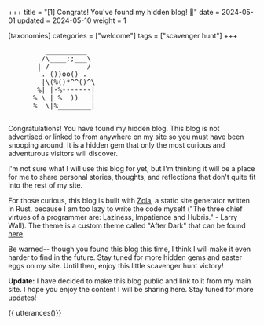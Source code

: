 +++
title = "[1] Congrats! You've found my hidden blog! 🎉"
date = 2024-05-01
updated = 2024-05-10
weight = 1

[taxonomies]
categories = ["welcome"]
tags = ["scavenger hunt"]
+++

<div>
      <body>
            <pre>
         __________
        /\____;;___\
       | /         /
       `. ())oo() .
        |\(%()*^^()^\
       %| |-%-------|
      % \ | %  ))   |
      %  \|%________|
                  </pre>
      </body>
</div>

Congratulations! You have found my hidden blog. This blog is not advertised or linked to from anywhere on my site so you must have been snooping around. It is a hidden gem that only the most curious and adventurous visitors will discover.

<!-- more -->

I'm not sure what I will use this blog for yet, but I'm thinking it will be a place for me to share personal stories, thoughts, and reflections that don't quite fit into the rest of my site.

For those curious, this blog is built with [Zola](https://www.getzola.org/), a static site generator written in Rust, because I am too lazy to write the code myself ("The three chief virtues of a programmer are: Laziness, Impatience and Hubris." - Larry Wall). The theme is a custom theme called "After Dark" that can be found [here](https://github.com/getzola/after-dark).

Be warned-- though you found this blog this time, I think I will make it even harder to find in the future. Stay tuned for more hidden gems and easter eggs on my site. Until then, enjoy this little scavenger hunt victory!

**Update:** I have decided to make this blog public and link to it from my main site. I hope you enjoy the content I will be sharing here. Stay tuned for more updates!

{{ utterances()}}
